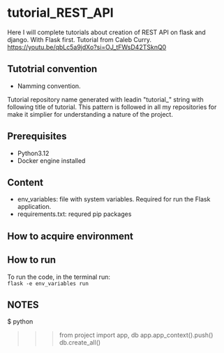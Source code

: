 # tutorial_REST_API

Here I will complete tutorials about creation of REST API on flask and django.
With Flask first.
Tutorial from Caleb Curry. https://youtu.be/qbLc5a9jdXo?si=OJ_tFWsD42TSknQ0

## Tutotrial convention

- Namming convention.

Tutorial repository name generated with leadin "tutorial_" string with following title of tutorial. This pattern is followed in all my repositories for make it simplier for understanding a nature of the project.

## Prerequisites

- Python3.12
- Docker engine installed

## Content

- env_variables: file with system variables. Required for run the Flask application.
- requirements.txt:  requred pip packages

## How to acquire environment

## How to run

To run the code, in the terminal run:  
```flask -e env_variables run```

## NOTES

$ python
>>> from project import app, db
>>> app.app_context().push()
>>> db.create_all()